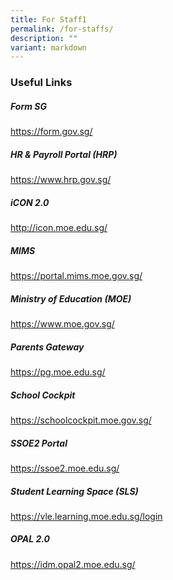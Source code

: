 ```yaml
---
title: For Staff1
permalink: /for-staffs/
description: ""
variant: markdown
---
```

### **Useful Links**

##### **Form SG**


[](https://form.gov.sg/)https://form.gov.sg/

##### **HR & Payroll Portal (HRP)**


[](https://www.hrp.gov.sg/)https://www.hrp.gov.sg/


##### **iCON 2.0**

[](http://icon.moe.edu.sg/)http://icon.moe.edu.sg/

##### **MIMS**

[](https://portal.mims.moe.gov.sg/)https://portal.mims.moe.gov.sg/

##### **Ministry of Education (MOE)**

[](https://portal.mims.moe.gov.sg/)https://www.moe.gov.sg/

##### **Parents Gateway**

[](https://pg.moe.edu.sg/)https://pg.moe.edu.sg/

##### **School Cockpit**

[](https://schoolcockpit.moe.gov.sg/)https://schoolcockpit.moe.gov.sg/

##### **SSOE2 Portal**

[](https://ssoe2.moe.edu.sg/)https://ssoe2.moe.edu.sg/

##### **Student Learning Space (SLS)**

[](https://vle.learning.moe.edu.sg/login)https://vle.learning.moe.edu.sg/login


##### **OPAL 2.0**

[](https://idm.opal2.moe.edu.sg/)https://idm.opal2.moe.edu.sg/